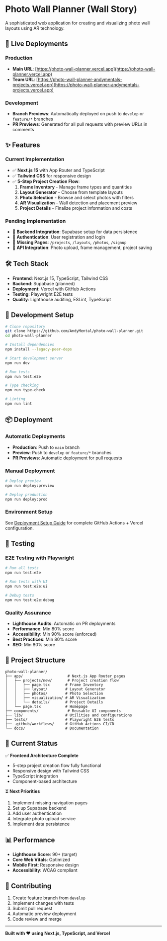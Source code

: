 # Photo Wall Planner (Wall Story)

A sophisticated web application for creating and visualizing photo wall layouts using AR technology.

## 🚀 Live Deployments

### Production
- **Main URL**: [https://photo-wall-planner.vercel.app](https://photo-wall-planner.vercel.app)
- **Team URL**: [https://photo-wall-planner-andymentals-projects.vercel.app](https://photo-wall-planner-andymentals-projects.vercel.app)

### Development
- **Branch Previews**: Automatically deployed on push to `develop` or `feature/*` branches
- **PR Previews**: Generated for all pull requests with preview URLs in comments

## ✨ Features

### Current Implementation
- ✅ **Next.js 15** with App Router and TypeScript
- ✅ **Tailwind CSS** for responsive design
- ✅ **5-Step Project Creation Flow**:
  1. **Frame Inventory** - Manage frame types and quantities
  2. **Layout Generator** - Choose from template layouts
  3. **Photo Selection** - Browse and select photos with filters
  4. **AR Visualization** - Wall detection and placement preview
  5. **Project Details** - Finalize project information and costs

### Pending Implementation
- 🔄 **Backend Integration**: Supabase setup for data persistence
- 🔄 **Authentication**: User registration and login
- 🔄 **Missing Pages**: `/projects`, `/layouts`, `/photos`, `/signup`
- 🔄 **API Integration**: Photo upload, frame management, project saving

## 🛠️ Tech Stack

- **Frontend**: Next.js 15, TypeScript, Tailwind CSS
- **Backend**: Supabase (planned)
- **Deployment**: Vercel with GitHub Actions
- **Testing**: Playwright E2E tests
- **Quality**: Lighthouse auditing, ESLint, TypeScript

## 🚀 Development Setup

```bash
# Clone repository
git clone https://github.com/AndyMental/photo-wall-planner.git
cd photo-wall-planner

# Install dependencies
npm install --legacy-peer-deps

# Start development server
npm run dev

# Run tests
npm run test:e2e

# Type checking
npm run type-check

# Linting
npm run lint
```

## 📦 Deployment

### Automatic Deployments
- **Production**: Push to `main` branch
- **Preview**: Push to `develop` or `feature/*` branches
- **PR Previews**: Automatic deployment for pull requests

### Manual Deployment
```bash
# Deploy preview
npm run deploy:preview

# Deploy production
npm run deploy:prod
```

### Environment Setup
See [Deployment Setup Guide](./docs/deployment-setup.md) for complete GitHub Actions + Vercel configuration.

## 🧪 Testing

### E2E Testing with Playwright
```bash
# Run all tests
npm run test:e2e

# Run tests with UI
npm run test:e2e:ui

# Debug tests
npm run test:e2e:debug
```

### Quality Assurance
- **Lighthouse Audits**: Automatic on PR deployments
- **Performance**: Min 80% score
- **Accessibility**: Min 90% score (enforced)
- **Best Practices**: Min 80% score
- **SEO**: Min 80% score

## 📁 Project Structure

```
photo-wall-planner/
├── app/                    # Next.js App Router pages
│   ├── projects/new/       # Project creation flow
│   │   ├── page.tsx       # Frame Inventory
│   │   ├── layout/        # Layout Generator
│   │   ├── photos/        # Photo Selection
│   │   ├── visualization/ # AR Visualization
│   │   └── details/       # Project Details
│   └── page.tsx           # Homepage
├── components/             # Reusable UI components
├── lib/                   # Utilities and configurations
├── tests/                 # Playwright E2E tests
├── .github/workflows/     # GitHub Actions CI/CD
└── docs/                  # Documentation
```

## 🎯 Current Status

✅ **Frontend Architecture Complete**
- 5-step project creation flow fully functional
- Responsive design with Tailwind CSS
- TypeScript integration
- Component-based architecture

⏳ **Next Priorities**
1. Implement missing navigation pages
2. Set up Supabase backend
3. Add user authentication
4. Integrate photo upload service
5. Implement data persistence

## 📊 Performance

- **Lighthouse Score**: 90+ (target)
- **Core Web Vitals**: Optimized
- **Mobile First**: Responsive design
- **Accessibility**: WCAG compliant

## 🤝 Contributing

1. Create feature branch from `develop`
2. Implement changes with tests
3. Submit pull request
4. Automatic preview deployment
5. Code review and merge

---

**Built with ❤️ using Next.js, TypeScript, and Vercel** 